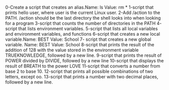 0-Create a script that creates an alias.Name: ls Value: rm *
1-script that prints hello user, where user is the current Linux user.
2-Add /action to the PATH. /action should be the last directory the shell looks into when looking for a program
3-script that counts the number of directories in the PATH
4- script that lists environment variables.
5-script that lists all local variables and environment variables, and functions
6-script that creates a new local variable.Name: BEST Value: School
7- script that creates a new global variable. Name: BEST Value: School
8-script that prints the result of the addition of 128 with the value stored in the environment variable TRUEKNOWLEDGE, followed by a new line.
9-script that prints the result of POWER divided by DIVIDE, followed by a new line
10-script that displays the result of BREATH to the power LOVE
11-script that converts a number from base 2 to base 10.
12-script that prints all possible combinations of two letters, except oo.
13-script that prints a number with two decimal places, followed by a new line.
